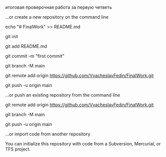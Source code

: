 итоговая проверочная работа за первую четветь

…or create a new repository on the command line

echo "# FinalWork" >> README.md

git init

git add README.md

git commit -m "first commit"

git branch -M main

git remote add origin https://github.com/VyacheslavFedin/FinalWork.git

git push -u origin main

…or push an existing repository from the command line

git remote add origin https://github.com/VyacheslavFedin/FinalWork.git

git branch -M main

git push -u origin main

…or import code from another repository

You can initialize this repository with code from a Subversion, Mercurial, or TFS project.


